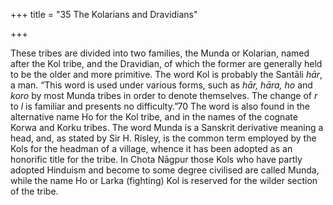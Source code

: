 +++
title = "35 The Kolarians and Dravidians"

+++

These tribes are divided into two families, the Munda or Kolarian, named after the Kol tribe, and the Dravidian, of which the former are generally held to be the older and more primitive. The word Kol is probably the Santāli *hār*, a man. “This word is used under various forms, such as *hār, hāra, ho* and *koro* by most Munda tribes in order to denote themselves. The change of *r* to *l* is familiar and presents no difficulty.”70 The word is also found in the alternative name Ho for the Kol tribe, and in the names of the cognate Korwa and Korku tribes. The word Munda is a Sanskrit derivative meaning a head, and, as stated by Sir H. Risley, is the common term employed by the Kols for the headman of a village, whence it has been adopted as an honorific title for the tribe. In Chota Nāgpur those Kols who have partly adopted Hinduism and become to some degree civilised are called Munda, while the name Ho or Larka \(fighting\) Kol is reserved for the wilder section of the tribe. 


